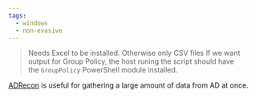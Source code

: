 ```yaml
---
tags:
  - windows
  - non-evasive
---
```

> Needs Excel to be installed. Otherwise only CSV files
> If we want output for Group Policy, the host runing the script should have the `GroupPolicy` PowerShell module installed.

[ADRecon](https://github.com/adrecon/ADRecon) is useful for gathering a large amount of data from AD at once. 